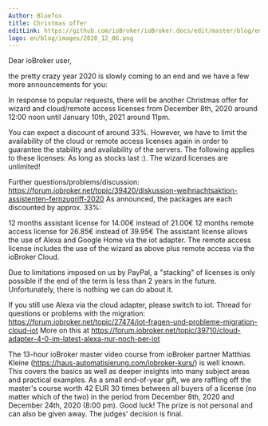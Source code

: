 ```yaml
---
Author: Bluefox
title: Christmas offer
editLink: https://github.com/ioBroker/ioBroker.docs/edit/master/blog/en/2020_12_06.md
logo: en/blog/images/2020_12_06.png
---
```

Dear ioBroker user,

the pretty crazy year 2020 is slowly coming to an end and we have a few more announcements for you:

In response to popular requests, there will be another Christmas offer for wizard and cloud/remote access licenses from December 8th, 2020 around 12:00 noon until January 10th, 2021 around 11pm.

You can expect a discount of around 33%. However, we have to limit the availability of the cloud or remote access licenses again in order to guarantee the stability and availability of the servers. The following applies to these licenses: As long as stocks last :). The wizard licenses are unlimited!

Further questions/problems/discussion: https://forum.iobroker.net/topic/39420/diskussion-weihnachtsaktion-assistenten-fernzugriff-2020
As announced, the packages are each discounted by approx. 33%:

12 months assistant license for 14.00€ instead of 21.00€
12 months remote access license for 26.85€ instead of 39.95€
The assistant license allows the use of Alexa and Google Home via the iot adapter.
The remote access license includes the use of the wizard as above plus remote access via the ioBroker Cloud.

Due to limitations imposed on us by PayPal, a "stacking" of licenses is only possible if the end of the term is less than 2 years in the future. Unfortunately, there is nothing we can do about it.

If you still use Alexa via the cloud adapter, please switch to iot.
Thread for questions or problems with the migration: https://forum.iobroker.net/topic/27474/iot-fragen-und-probleme-migration-cloud-iot
More on this at https://forum.iobroker.net/topic/39710/cloud-adapter-4-0-im-latest-alexa-nur-noch-per-iot

The 13-hour ioBroker master video course from ioBroker partner Matthias Kleine (https://haus-automatisierung.com/iobroker-kurs/) is well known. This covers the basics as well as deeper insights into many subject areas and practical examples. As a small end-of-year gift, we are raffling off the master's course worth 42 EUR 30 times between all buyers of a license (no matter which of the two) in the period from December 8th, 2020 and December 24th, 2020 (8:00 pm). Good luck!
The prize is not personal and can also be given away.
The judges' decision is final.